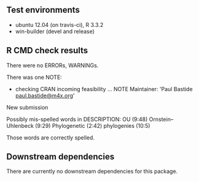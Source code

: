 ## Test environments
* ubuntu 12.04 (on travis-ci), R 3.3.2
* win-builder (devel and release)

## R CMD check results
There were no ERRORs, WARNINGs.

There was one NOTE:

* checking CRAN incoming feasibility ... NOTE
Maintainer: 'Paul Bastide <paul.bastide@m4x.org>'

New submission

Possibly mis-spelled words in DESCRIPTION:
  OU (9:48)
  Ornstein–Uhlenbeck (9:29)
  Phylogenetic (2:42)
  phylogenies (10:5)
  
Those words are correctly spelled.

## Downstream dependencies
There are currently no downstream dependencies for this package.